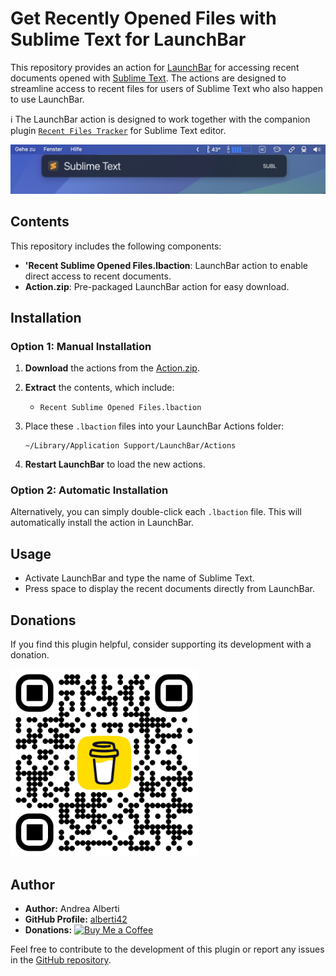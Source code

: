 # Get Recently Opened Files with Sublime Text for LaunchBar

This repository provides an action for [LaunchBar](https://www.obdev.at/products/launchbar/actions.html) for accessing recent documents opened with [Sublime Text](https://www.sublimetext.com/). The actions are designed to streamline access to recent files for users of Sublime Text who also happen to use LaunchBar.

:information_source: The LaunchBar action is designed to work together with the companion plugin [`Recent Files Tracker`](https://github.com/alberti42/sublime-recent-files-tracker) for Sublime Text editor.

<img alt="Screenshot" src="Images/Sublime_screenshot.jpg" width="1542">

## Contents

This repository includes the following components:

- **'Recent Sublime Opened Files.lbaction**: LaunchBar action to enable direct access to recent documents.
- **Action.zip**: Pre-packaged LaunchBar action for easy download.
  
## Installation

### Option 1: Manual Installation

1. **Download** the actions from the [Action.zip](https://github.com/alberti42/Get-Recent-ST-Files-For-LaunchBar/raw/refs/heads/main/Action.zip).
2. **Extract** the contents, which include:
   - `Recent Sublime Opened Files.lbaction`
3. Place these `.lbaction` files into your LaunchBar Actions folder:
   ```
   ~/Library/Application Support/LaunchBar/Actions
   ```

4. **Restart LaunchBar** to load the new actions.

### Option 2: Automatic Installation

Alternatively, you can simply double-click each `.lbaction` file. This will automatically install the action in LaunchBar.

## Usage

- Activate LaunchBar and type the name of Sublime Text.
- Press space to display the recent documents directly from LaunchBar.

## Donations

If you find this plugin helpful, consider supporting its development with a donation.

[<img src="Images/buy_me_coffee.png" width=300 alt="Buy Me a Coffee QR Code"/>](https://buymeacoffee.com/alberti)

## Author

- **Author:** Andrea Alberti
- **GitHub Profile:** [alberti42](https://github.com/alberti42)
- **Donations:** [![Buy Me a Coffee](https://img.shields.io/badge/Donate-Buy%20Me%20a%20Coffee-orange)](https://buymeacoffee.com/alberti)

Feel free to contribute to the development of this plugin or report any issues in the [GitHub repository](https://github.com/alberti42/obsidian-plugins-annotations/issues).
